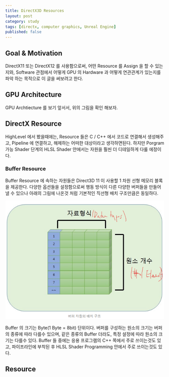 ```yaml
---
title: DirectX3D Resources
layout: post
category: study
tags: [directx, computer graphics, Unreal Engine]
published: false
---
```




## Goal & Motivation

DirectX11 또는 DirectX12 를 사용함으로써, 어떤 Resource 를 Assign 을 할 수 있는지와, Software 관점에서 어떻게 GPU 의 Hardware 과 어떻게 연관관계가 있는지를 파악 하는 목적으로 이 글을 써보려고 한다.

## GPU Architecture
GPU Archtiecture 를 보기 앞서서, 위의 그림을 확인 해보자.

## DirectX Resource 

HighLevel 에서 봤을때에는, Resource 들은 C / C++ 에서 코드로 연결해서 생성해주고, Pipeline 에 연결하고, 해제하는 어떠한 대상이라고 생각하면된다. 하지만 Porgram 가능 Shader 단계의 HLSL Shader 안에서는 자원을 훨씬 더 디테일하게 다룰 에정이다.

### Buffer Resource

Buffer Resource 에 속하는 자원들은 Direct3D 11 이 사용할 1 차원 선형 메모리 블록을 제공한다. 다양한 옵션들을 설정함으로써 행동 방식이 다른 다양한 버퍼들을 만들어 낼 수 있으나 아래의 그림에 나온것 처럼 기본적인 직선형 배치 구조만큼은 동일하다.

![alt text](../../../assets/img/photo/4-4-2024/image.png)


Buffer 의 크기는 Byte(1 Byte = 8bit) 단위이다. 버퍼를 구성하는 원소의 크기는 버퍼의 종류에 따라 다를수 있으며, 같은 종류의 Buffer 더라도, 특정 설정에 따라 원소의 크기는 다를수 있다. Buffer 들 중에는 응용 프로그램의 C++ 쪽에서 주로 쓰이는것도 있고, 파이프라인에 부착된 후 HLSL Shader Programming 안에서 주로 쓰이는것도 있다.

## Resource

